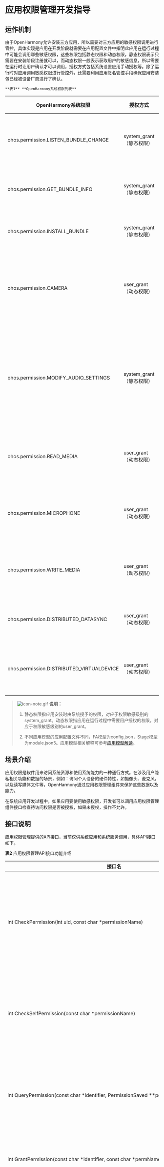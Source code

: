 # 应用权限管理开发指导


## 运作机制

由于OpenHarmony允许安装三方应用，所以需要对三方应用的敏感权限调用进行管控，具体实现是应用在开发阶段就需要在应用配置文件中指明此应用在运行过程中可能会调用哪些敏感权限，这些权限包括静态权限和动态权限，静态权限表示只需要在安装阶段注册就可以，而动态权限一般表示获取用户的敏感信息，所以需要在运行时让用户确认才可以调用，授权方式包括系统设置应用手动授权等。除了运行时对应用调用敏感权限进行管控外，还需要利用应用签名管控手段确保应用安装包已经被设备厂商进行了确认。

    **表1** **OpenHarmony系统权限列表**
  
  | **OpenHarmony系统权限** | **授权方式** | **权限说明** | 
  | -------- | -------- | -------- |
  | ohos.permission.LISTEN_BUNDLE_CHANGE | system_grant（静态权限） | 允许该应用获取应用变化消息。 | 
  | ohos.permission.GET_BUNDLE_INFO | system_grant（静态权限） | 允许该应用获取应用信息。 | 
  | ohos.permission.INSTALL_BUNDLE | system_grant（静态权限） | 允许该应用安装应用。 | 
  | ohos.permission.CAMERA | user_grant（动态权限） | 此应用可随时使用相机拍摄照片和录制视频。 | 
  | ohos.permission.MODIFY_AUDIO_SETTINGS | system_grant（静态权限） | 允许该应用修改全局音频设置，例如音量和用于输出的扬声器。 | 
  | ohos.permission.READ_MEDIA | user_grant（动态权限） | 允许该应用读取您的视频收藏。 | 
  | ohos.permission.MICROPHONE | user_grant（动态权限） | 此应用可随时使用麦克风进行录音。 | 
  | ohos.permission.WRITE_MEDIA | user_grant（动态权限） | 允许该应用写入您的音乐收藏。 | 
  | ohos.permission.DISTRIBUTED_DATASYNC | user_grant（动态权限） | 管控分布式数据传输能力。 | 
  | ohos.permission.DISTRIBUTED_VIRTUALDEVICE | user_grant（动态权限） | 允许应用使用分布式虚拟能力 | 

> ![icon-note.gif](public_sys-resources/icon-note.gif) **说明：**
> 
> 1. 静态权限指应用安装时由系统授予的权限，对应于权限敏感级别的system_grant。动态权限指应用在运行过程中需要用户授权的权限，对应于权限敏感级别的user_grant。
>
> 2. 不同应用模型的应用配置文件不同，FA模型为config.json，Stage模型为module.json5。应用模型相关解释可参考[应用模型解读](../../application-dev/application-models/application-model-description.md)。

## 场景介绍

应用权限是软件用来访问系统资源和使用系统能力的一种通行方式。在涉及用户隐私相关功能和数据的场景，例如：访问个人设备的硬件特性，如摄像头、麦克风，以及读写媒体文件等，OpenHarmony通过应用权限管理组件来保护这些数据以及能力。

在系统应用开发过程中，如果应用要使用敏感权限，开发者可以调用应用权限管理组件接口检查待访问权限是否被授权，如果未授权，操作不允许。


## 接口说明

应用权限管理提供的API接口，当前仅供系统应用和系统服务调用，具体API接口如下。

  **表2** 应用权限管理API接口功能介绍

| 接口名 | 描述 | 
| -------- | -------- |
| int&nbsp;CheckPermission(int&nbsp;uid,&nbsp;const&nbsp;char&nbsp;\*permissionName) | 检查指定UID的应用进程是否具有访问系统服务API的权限 | 
| int&nbsp;CheckSelfPermission(const&nbsp;char&nbsp;\*permissionName) | 检查调用者是否具有访问系统服务API的权限 | 
| int&nbsp;QueryPermission(const&nbsp;char&nbsp;\*identifier,&nbsp;PermissionSaved&nbsp;\*\*permissions,&nbsp;int&nbsp;\*permNum) | 查询应用申请的所有权限，并检查权限是否被授予 | 
| int&nbsp;GrantPermission(const&nbsp;char&nbsp;\*identifier,&nbsp;const&nbsp;char&nbsp;\*permName) | 将指定权限授予应用程序 | 
| int&nbsp;RevokePermission(const&nbsp;char&nbsp;\*identifier,&nbsp;const&nbsp;char&nbsp;\*permName) | 收回应用程序的指定权限 | 
| int&nbsp;GrantRuntimePermission(int&nbsp;uid,&nbsp;const&nbsp;char&nbsp;\*permissionName) | 应用运行时动态授予指定权限 | 
| int&nbsp;RevokeRuntimePermission(int&nbsp;uid,&nbsp;const&nbsp;char&nbsp;\*permissionName) | 应用运行时动态撤销指定权限 | 


## 开发步骤

本部分以包管理器的应用权限开发为例进行讲解。开发过程中，首先需要明确涉及的敏感权限，并在config.json中声明该权限，在安装应用程序时，包管理器会调用应用权限管理组件的接口检查该权限是否被授予，若授予，安装流程正常进行，否则安装失败。

1. 在开发过程中，包管理器明确需要安装应用的权限（ohos.permission.INSTALL_BUNDLE），并在config.json中声明该权限；
  FA模型：需要在config.json中声明权限，示例：
  ```json
  {
    "module": {
        "package": "ohos.demo.kitframework",
        "deviceType": [
            "phone", "tv","tablet", "car","smartWatch","sportsWatch","smartCamera", "smartVision"
        ],
        "reqPermissions": [{
          "name": "ohos.permission.INSTALL_BUNDLE",
          "reason": "install bundle",
          "usedScene": {
            "ability": [
              "KitFramework"
              ],
            "when": "always"
          }
        },
        {
          "name": "ohos.permission.LISTEN_BUNDLE_CHANGE",
          "reason": "install bundle",
          "usedScene": {
            "ability": [
              "KitFramework"
              ],
            "when": "always"
          }
        },
        {
          "name": "ohos.permission.GET_BUNDLE_INFO",
          "reason": "install bundle",
          "usedScene": {
            "ability": [
              "KitFramework"
              ],
            "when": "always"
          }
        }
      ]
    }
  }
  ```
  Stage模型：需要在module.json5中声明权限，示例：
  ```json
  {
    "module": {
      "requestPermissions": [{
        "name": "ohos.permission.INSTALL_BUNDLE",
        "reason": "install bundle",
        "usedScene": {
          "ability": [
            "KitFramework"
          ],
          "when": "always"
        }
      },
      {
        "name": "ohos.permission.LISTEN_BUNDLE_CHANGE",
        "reason": "install bundle",
        "usedScene": {
          "ability": [
            "KitFramework"
          ],
          "when": "always"
        }
      },
      {
        "name": "ohos.permission.GET_BUNDLE_INFO",
        "reason": "install bundle",
        "usedScene": {
          "ability": [
            "KitFramework"
          ],
          "when": "always"
        }
      }]
    }
  }
  ```

2. 当包管理器开发应用安装功能接口时，会调用权限管理相关接口检查自身是否具有安装应用程序的权限，例如：以安装应用的权限名"ohos.permission.INSTALL_BUNDLE"作为入参，调用CheckPermission接口检查包管理器是否具有安装应用的权限，如果有权限，安装流程继续执行，否则返回安装失败；
     
   ```c++
   constexpr static char PERMISSION_INSTALL_BUNDLE[] = "ohos.permission.INSTALL_BUNDLE";
   
   bool Install(const char *hapPath, const InstallParam *installParam, InstallerCallback installerCallback)
   {
       if ((hapPath == nullptr) || (installerCallback == nullptr) || (installParam == nullptr)) {
           HILOG_ERROR(HILOG_MODULE_APP, "BundleManager install failed due to nullptr parameters");
           return false;
       }
       // 检查ohos.permission.INSTALL_BUNDLE权限是否被授予
       if (CheckPermission(0, static_cast<const char *>(PERMISSION_INSTALL_BUNDLE)) != GRANTED) {
           HILOG_ERROR(HILOG_MODULE_APP, "BundleManager install failed due to permission denied");
           return false;  // 返回安装失败
       }
       // 安装流程
       ...
   }
   ```

